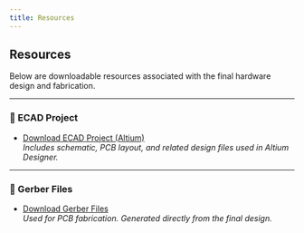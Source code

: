```yaml
---
title: Resources
---
```


## Resources

Below are downloadable resources associated with the final hardware design and fabrication.

---

### 📁 ECAD Project

- [Download ECAD Project (Altium)](/zips/Individual_Schematic_Design.zip)  
  *Includes schematic, PCB layout, and related design files used in Altium Designer.*

---

### 📁 Gerber Files

- [Download Gerber Files](/zips/Gerber_Files.zip)  
  *Used for PCB fabrication. Generated directly from the final design.*
